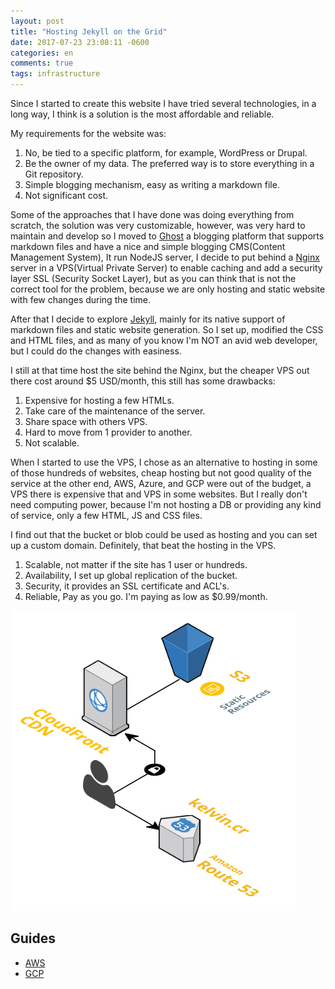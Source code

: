 ```yaml
---
layout: post
title: "Hosting Jekyll on the Grid"
date: 2017-07-23 23:08:11 -0600
categories: en
comments: true
tags: infrastructure
---
```

Since I started to create this website I have tried several technologies, in a long way, I think is a solution is the most affordable and reliable.

<!-- more -->
My requirements for the website was:
1. No, be tied to a specific platform, for example, WordPress or Drupal. 
2. Be the owner of my data. The preferred way is to store everything in a Git repository. 
3. Simple blogging mechanism, easy as writing a markdown file.
4. Not significant cost.  

Some of the approaches that I have done was doing everything from scratch, the solution was very customizable, however, was very hard to maintain and develop so I moved to [Ghost][1] a blogging platform that supports markdown files and have a nice and simple blogging CMS(Content Management System), It run NodeJS server, I decide to put behind a [Nginx][2] server in a VPS(Virtual Private Server) to enable caching and add a security layer SSL (Security Socket Layer), but as you can think that is not the correct tool for the problem, because we are only hosting and static website with few changes during the time. 

After that I decide to explore [Jekyll][3], mainly for its native support of markdown files and static website generation. So I set up, modified the CSS and HTML files, and as many of you know I'm NOT an avid web developer, but I could do the changes with easiness. 

I still at that time host the site behind the Nginx, but the cheaper VPS out there cost around $5 USD/month, this still has some drawbacks:

1. Expensive for hosting a few HTMLs.
2. Take care of the maintenance of the server.
3. Share space with others VPS.
4. Hard to move from 1 provider to another.
5. Not scalable.

When I started to use the VPS, I chose as an alternative to hosting in some of those hundreds of websites, cheap hosting but not good quality of the service at the other end, AWS, Azure, and GCP were out of the budget, a VPS there is expensive that and VPS in some websites. But I really don't need computing power, because I'm not hosting a DB or providing any kind of service, only a few HTML, JS and CSS files.

I find out that the bucket or blob could be used as hosting and you can set up a custom domain. Definitely, that beat the hosting in the VPS. 

1. Scalable, not matter if the site has 1 user or hundreds.
2. Availability, I set up global replication of the bucket.
3. Security, it provides an SSL certificate and ACL's.
4. Reliable, Pay as you go. I'm paying as low as $0.99/month.

![aws architecture][AWS]

## Guides
* [AWS][4]
* [GCP][5]

[1]:https://ghost.org/
[2]:https://nginx.org/en/
[3]:https://jekyllrb.com/
[4]:http://docs.aws.amazon.com/AmazonS3/latest/dev/WebsiteHosting.html
[5]:https://cloud.google.com/storage/docs/hosting-static-website
[AWS]: /img/aws-architecture.PNG "AWS static hosting"